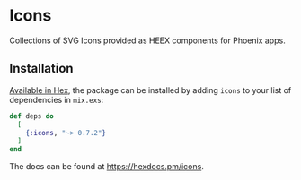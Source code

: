 # Icons

Collections of SVG Icons provided as HEEX components for Phoenix apps.

## Installation

[Available in Hex](https://hex.pm/icons), the package can be installed
by adding `icons` to your list of dependencies in `mix.exs`:

```elixir
def deps do
  [
    {:icons, "~> 0.7.2"}
  ]
end
```

The docs can be found at <https://hexdocs.pm/icons>.

